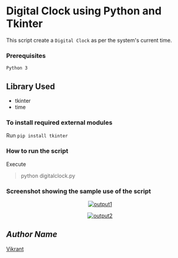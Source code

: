 # Digital Clock using Python and Tkinter
This script create a `Digital Clock` as per the system's current time.
### Prerequisites
`Python 3`
## Library Used
- tkinter
- time

### To install required external modules
Run `pip install tkinter` 

### How to run the script
Execute 
> python digitalclock.py

### Screenshot showing the sample use of the script
<p align="center">
  <a href="output 1.png"><img src="https://user-images.githubusercontent.com/85709371/151805608-009c907f-8f07-47a2-97c4-4042883de24b.png" alt="output1"></a>
</p>
<p align="center">
  <a href="output 2.png"><img src="https://user-images.githubusercontent.com/85709371/151805579-78673968-ae7b-4132-bd1c-26640d9f2ed4.png" alt="output2"></a>
</p>

## *Author Name*
[Vikrant](https://github.com/vikrant-v28)
